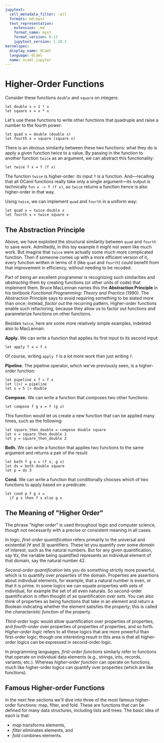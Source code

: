 ```yaml
---
jupytext:
  cell_metadata_filter: -all
  formats: md:myst
  text_representation:
    extension: .md
    format_name: myst
    format_version: 0.13
    jupytext_version: 1.10.3
kernelspec:
  display_name: OCaml
  language: OCaml
  name: ocaml-jupyter
---
```


# Higher-Order Functions

Consider these functions `double` and `square` on integers:

```{code-cell} ocaml
let double x = 2 * x
let square x = x * x
```

Let's use these functions to write other functions that quadruple and raise a
number to the fourth power:

```{code-cell} ocaml
let quad x = double (double x)
let fourth x = square (square x)
```

There is an obvious similarity between these two functions: what they do is
apply a given function twice to a value. By passing in the function to another
function `twice` as an argument, we can abstract this functionality:

```{code-cell} ocaml
let twice f x = f (f x)
```

The function `twice` is higher-order: its input `f` is a function.
And&mdash;recalling that all OCaml functions really take only a single
argument&mdash;its output is technically `fun x -> f (f x)`, so `twice` returns
a function hence is also higher-order in that way.

Using `twice`, we can implement `quad` and `fourth` in a uniform way:

```{code-cell} ocaml
let quad x = twice double x
let fourth x = twice square x
```

## The Abstraction Principle

Above, we have exploited the structural similarity between `quad` and `fourth`
to save work. Admittedly, in this toy example it might not seem like much work.
But imagine that `twice` were actually some much more complicated function. Then
if someone comes up with a more efficient version of it, every function written
in terms of it (like `quad` and `fourth`) could benefit from that improvement in
efficiency, without needing to be recoded.

Part of being an excellent programmer is recognizing such similarities and
*abstracting* them by creating functions (or other units of code) that implement
them. Bruce MacLennan names this the **Abstraction Principle** in his textbook
*Functional Programming: Theory and Practice* (1990). The Abstraction Principle
says to avoid requiring something to be stated more than once; instead, *factor
out* the recurring pattern. Higher-order functions enable such refactoring,
because they allow us to factor out functions and parameterize functions on
other functions.

Besides `twice`, here are some more relatively simple examples, indebted also to
MacLennan:

**Apply.** We can write a function that applies its first input to its second
input:
```{code-cell} ocaml
let apply f x = f x
```
Of course, writing `apply f` is a lot more work than just writing `f`.

**Pipeline.** The pipeline operator, which we've previously seen, is a
higher-order function:
```{code-cell} ocaml
let pipeline x f = f x
let (|>) = pipeline
let x = 5 |> double
```

**Compose.** We can write a function that composes two other functions:
```{code-cell} ocaml
let compose f g x = f (g x)
```
This function would let us create a new function that can be applied
many times, such as the following:
```{code-cell} ocaml
let square_then_double = compose double square
let x = square_then_double 1
let y = square_then_double 2
```

**Both.** We can write a function that applies two functions to the same
argument and returns a pair of the result:
```{code-cell} ocaml
let both f g x = (f x, g x)
let ds = both double square
let p = ds 3
```

**Cond.** We can write a function that conditionally chooses which of two
functions to apply based on a predicate:
```{code-cell} ocaml
let cond p f g x =
  if p x then f x else g x
```

## The Meaning of "Higher Order"

The phrase "higher order" is used throughout logic and computer science, though
not necessarily with a precise or consistent meaning in all cases.

In logic, *first-order quantification* refers primarily to the universal and
existential ($\forall$ and $\exists$) quantifiers. These let you quantify over
some *domain* of interest, such as the natural numbers. But for any given
quantification, say $\forall x$, the variable being quantified represents an
individual element of that domain, say the natural number 42.

*Second-order quantification* lets you do something strictly more powerful,
which is to quantify over *properties* of the domain. Properties are assertions
about individual elements, for example, that a natural number is even, or that
it is prime. In some logics we can equate properties with sets of individual,
for example the set of all even naturals. So second-order quantification is
often thought of as quantification over *sets*. You can also think of properties
as being functions that take in an element and return a Boolean indicating
whether the element satisfies the property; this is called the *characteristic
function* of the property.

*Third-order* logic would allow quantification over properties of properties,
and *fourth-order* over properties of properties of properties, and so forth.
*Higher-order logic* refers to all these logics that are more powerful than
first-order logic; though one interesting result in this area is that all
higher-order logics can be expressed in second-order logic.

In programming languages, *first-order functions* similarly refer to functions
that operate on individual data elements (e.g., strings, ints, records,
variants, etc.). Whereas *higher-order function* can operate on functions, much
like higher-order logics can quantify over properties (which are like
functions).

## Famous Higher-order Functions

In the next few sections we'll dive into three of the most famous higher-order
functions: map, filter, and fold. These are functions that can be defined for
many data structures, including lists and trees. The basic idea of each is that:

* *map* transforms elements,
* *filter* eliminates elements, and
* *fold* combines elements.